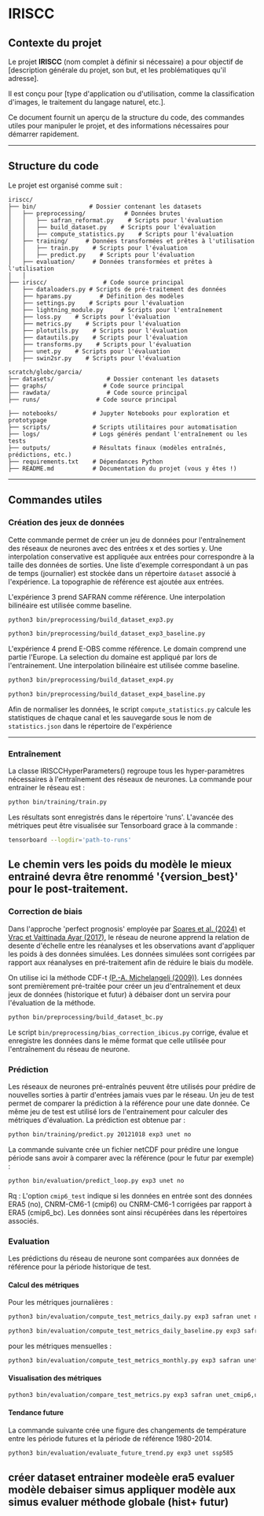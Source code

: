 # IRISCC

## Contexte du projet

Le projet **IRISCC** (nom complet à définir si nécessaire) a pour objectif de [description générale du projet, son but, et les problématiques qu'il adresse].

Il est conçu pour [type d'application ou d'utilisation, comme la classification d'images, le traitement du langage naturel, etc.]. 

Ce document fournit un aperçu de la structure du code, des commandes utiles pour manipuler le projet, et des informations nécessaires pour démarrer rapidement.

---

## Structure du code

Le projet est organisé comme suit :

```
iriscc/
├── bin/               # Dossier contenant les datasets
│   ├── preprocessing/           # Données brutes
│   │   ├── safran_reformat.py    # Scripts pour l'évaluation
│   │   ├── build_dataset.py    # Scripts pour l'évaluation
│   │   ├── compute_statistics.py    # Scripts pour l'évaluation
│   ├── training/     # Données transformées et prêtes à l'utilisation
│   │   ├── train.py    # Scripts pour l'évaluation
│   │   ├── predict.py    # Scripts pour l'évaluation
│   ├── evaluation/     # Données transformées et prêtes à l'utilisation
│   │
├── iriscc/                # Code source principal
│   ├── dataloaders.py # Scripts de pré-traitement des données
│   ├── hparams.py        # Définition des modèles
│   ├── settings.py    # Scripts pour l'évaluation
│   ├── lightning_module.py     # Scripts pour l'entraînement
│   ├── loss.py    # Scripts pour l'évaluation
│   ├── metrics.py    # Scripts pour l'évaluation
│   ├── plotutils.py    # Scripts pour l'évaluation
│   ├── datautils.py    # Scripts pour l'évaluation
│   ├── transforms.py    # Scripts pour l'évaluation
│   ├── unet.py    # Scripts pour l'évaluation
│   ├── swin2sr.py    # Scripts pour l'évaluation

scratch/globc/garcia/
├── datasets/               # Dossier contenant les datasets
├── graphs/                # Code source principal
├── rawdata/                # Code source principal
├── runs/                # Code source principal

├── notebooks/          # Jupyter Notebooks pour exploration et prototypage
├── scripts/            # Scripts utilitaires pour automatisation
├── logs/               # Logs générés pendant l'entraînement ou les tests
├── outputs/            # Résultats finaux (modèles entraînés, prédictions, etc.)
├── requirements.txt    # Dépendances Python
├── README.md           # Documentation du projet (vous y êtes !) 
```

---

## Commandes utiles

### Création des jeux de données

Cette commande permet de créer un jeu de données pour l'entraînement des réseaux de neurones avec des entrées x et des sorties y. Une interpolation conservative est appliquée aux entrées pour correspondre à la taille des données de sorties. Une liste d'exemple correspondant à un pas de temps (journalier) est stockée dans un répertoire `dataset` associé à l'expérience. La topographie de référence est ajoutée aux entrées. 

L'expérience 3 prend SAFRAN comme référence. Une interpolation bilinéaire est utilisée comme baseline.
```bash
python3 bin/preprocessing/build_dataset_exp3.py
```
```bash
python3 bin/preprocessing/build_dataset_exp3_baseline.py
```

L'expérience 4 prend E-OBS comme référence. Le domain comprend une partie l'Europe. La selection du domaine est appliqué par lors de l'entrainement. Une interpolation bilinéaire est utilisée comme baseline.
```bash
python3 bin/preprocessing/build_dataset_exp4.py
```
```bash
python3 bin/preprocessing/build_dataset_exp4_baseline.py
```

Afin de normaliser les données, le script `compute_statistics.py` calcule les statistiques de chaque canal et les sauvegarde sous le nom de `statistics.json` dans le répertoire de l'expérience


---

### Entraînement

La classe IRISCCHyperParameters() regroupe tous les hyper-paramètres nécessaires à l'entraînement des réseaux de neurones. La commande pour entrainer le réseau est : 

```bash
python bin/training/train.py
```
Les résultats sont enregistrés dans le répertoire 'runs'. L'avancée des métriques peut être visualisée sur Tensorboard grace à la commande :
```bash
tensorboard --logdir='path-to-runs'
```
Le chemin vers les poids du modèle le mieux entrainé devra être renommé '{version_best}' pour le post-traitement.
---
### Correction de biais
Dans l'approche 'perfect prognosis' employée par [Soares et al. (2024)](https://gmd.copernicus.org/articles/17/229/2024/) et [Vrac et Vaittinada Ayar (2017)](https://journals.ametsoc.org/view/journals/apme/56/1/jamc-d-16-0079.1.xml), le réseau de neurone apprend la relation de desente d'échelle entre les réanalyses et les observations avant d'appliquer les poids à des données simulées. Les données simulées sont corrigées par rapport aux réanalyses en pré-traitement afin de réduire le biais du modèle.

On utilise ici la méthode CDF-t [(P.-A. Michelangeli (2009))](https://agupubs.onlinelibrary.wiley.com/doi/full/10.1029/2009GL038401). Les données sont premièrement pré-traitée pour créer un jeu d'entraînement et deux jeux de données (historique et futur) à débaiser dont un servira pour l'évaluation de la méthode.
```bash
python bin/preprocessing/build_dataset_bc.py
```
Le script `bin/preprocessing/bias_correction_ibicus.py` corrige, évalue et enregistre les données dans le même format que celle utilisée pour l'entraînement du réseau de neurone.


### Prédiction
Les réseaux de neurones pré-entraînés peuvent être utilisés pour prédire de nouvelles sorties à partir d'entrées jamais vues par le réseau. 
Un jeu de test permet de comparer la prédiction à la référence pour une date donnée. Ce même jeu de test est utilisé lors de l'entrainement  pour calculer des métriques d'évaluation. La prédiction est obtenue par :

```bash
python bin/training/predict.py 20121018 exp3 unet no
```
La commande suivante crée un fichier netCDF pour prédire une longue période sans avoir à comparer avec la référence (pour le futur par exemple) : 
```bash
python bin/evaluation/predict_loop.py exp3 unet no
```

Rq : L'option `cmip6_test` indique si les données en entrée sont des données ERA5 (no), CNRM-CM6-1 (cmip6) ou CNRM-CM6-1 corrigées par rapport à ERA5 (cmip6_bc). Les données sont ainsi récupérées dans les répertoires associés.

### Evaluation

Les prédictions du réseau de neurone sont comparées aux données de référence pour la période historique de test. 

#### Calcul des métriques
Pour les métriques journalières : 
```bash
python3 bin/evaluation/compute_test_metrics_daily.py exp3 safran unet no
```
```bash
python3 bin/evaluation/compute_test_metrics_daily_baseline.py exp3 safran unet no
```
pour les métriques mensuelles :
```bash
python3 bin/evaluation/compute_test_metrics_monthly.py exp3 safran unet no
```

#### Visualisation des métriques
```bash
python3 bin/evaluation/compare_test_metrics.py exp3 safran unet_cmip6,unet_cmip6_bc monthly
```

#### Tendance future
La commande suivante crée une figure des changements de température entre les période futures et la période de référence 1980-2014. 
```bash
python3 bin/evaluation/evaluate_future_trend.py exp3 unet ssp585
```

créer dataset
entrainer modeèle era5
evaluer modèle
debaiser simus
appliquer modèle aux simus
evaluer méthode globale (hist+ futur)
---
